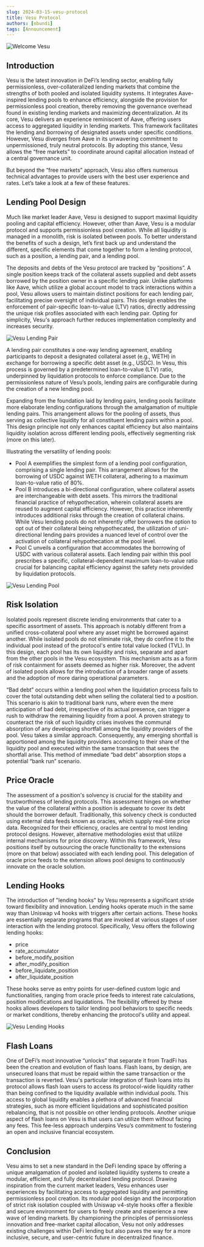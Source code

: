 ```yaml
---
slug: 2024-03-15-vesu-protocol
title: Vesu Protocol
authors: [nbundi]
tags: [Announcement]
---
```


![Welcome Vesu](banner_c.png)


## Introduction

Vesu is the latest innovation in DeFi’s lending sector, enabling fully permissionless, over-collateralized lending markets that combine the strengths of both pooled and isolated liquidity systems. It integrates Aave-inspired lending pools to enhance efficiency, alongside the provision for permissionless pool creation, thereby removing the governance overhead found in existing lending markets and maximizing decentralization. At its core, Vesu delivers an experience reminiscent of Aave, offering users access to aggregated liquidity in lending markets. This framework facilitates the lending and borrowing of designated assets under specific conditions. However, Vesu diverges from Aave in its unwavering commitment to unpermissioned, truly neutral protocols. By adopting this stance, Vesu allows the “free markets” to coordinate around capital allocation instead of a central governance unit.

But beyond the “free markets” approach, Vesu also offers numerous technical advantages to provide users with the best user experience and rates. Let’s take a look at a few of these features.

## Lending Pool Design

Much like market leader Aave, Vesu is designed to support maximal liquidity pooling and capital efficiency. However, other than Aave, Vesu is a modular protocol and supports permissionless pool creation. While all liquidity is managed in a monolith, risk is isolated between pools. To better understand the benefits of such a design, let’s first back up and understand the different, specific elements that come together to form a lending protocol, such as a position, a lending pair, and a lending pool. 

The deposits and debts of the Vesu protocol are tracked by “positions”. A single position keeps track of the collateral assets supplied and debt assets borrowed by the position owner in a specific lending pair. Unlike platforms like Aave, which utilize a global account model to track interactions within a pool, Vesu allows users to maintain distinct positions for each lending pair, facilitating precise oversight of individual pairs. This design enables the enforcement of pair-specific loan-to-value (LTV) ratios, directly addressing the unique risk profiles associated with each lending pair. Opting for simplicity, Vesu's approach further reduces implementation complexity and increases security. 

![Vesu Lending Pair](vesu-lending-pair.png)

A lending pair constitutes a one-way lending agreement, enabling participants to deposit a designated collateral asset (e.g., WETH) in exchange for borrowing a specific debt asset (e.g., USDC). In Vesu, this process is governed by a predetermined loan-to-value (LTV) ratio, underpinned by liquidation protocols to enforce compliance. Due to the permissionless nature of Vesu’s pools, lending pairs are configurable during the creation of a new lending pool.

Expanding from the foundation laid by lending pairs, lending pools facilitate more elaborate lending configurations through the amalgamation of multiple lending pairs. This arrangement allows for the pooling of assets, thus serving as collective liquidity for all constituent lending pairs within a pool. This design principle not only enhances capital efficiency but also maintains liquidity isolation across different lending pools, effectively segmenting risk (more on this later). 

Illustrating the versatility of lending pools:

- Pool A exemplifies the simplest form of a lending pool configuration, comprising a single lending pair. This arrangement allows for the borrowing of USDC against WETH collateral, adhering to a maximum loan-to-value ratio of 80%.
- Pool B introduces a bi-directional configuration, where collateral assets are interchangeable with debt assets. This mirrors the traditional financial practice of rehypothecation, wherein collateral assets are reused to augment capital efficiency. However, this practice inherently introduces additional risks through the creation of collateral chains. While Vesu lending pools do not inherently offer borrowers the option to opt out of their collateral being rehypothecated, the utilization of uni-directional lending pairs provides a nuanced level of control over the activation of collateral rehypothecation at the pool level.
- Pool C unveils a configuration that accommodates the borrowing of USDC with various collateral assets. Each lending pair within this pool prescribes a specific, collateral-dependent maximum loan-to-value ratio crucial for balancing capital efficiency against the safety nets provided by liquidation protocols.

![Vesu Lending Pool](vesu-lending-pool.png)


## Risk Isolation

Isolated pools represent discrete lending environments that cater to a specific assortment of assets. This approach is notably different from a unified cross-collateral pool where any asset might be borrowed against another. While isolated pools do not eliminate risk, they do confine it to the individual pool instead of the protocol's entire total value locked (TVL). In this design, each pool has its own liquidity and risks, separate and apart from the other pools in the Vesu ecosystem. This mechanism acts as a form of risk containment for assets deemed as higher risk. Moreover, the advent of isolated pools allows for the introduction of a broader range of assets and the adoption of more daring operational parameters.

“Bad debt” occurs within a lending pool when the liquidation process fails to cover the total outstanding debt when selling the collateral tied to a position. This scenario is akin to traditional bank runs, where even the mere anticipation of bad debt, irrespective of its actual presence, can trigger a rush to withdraw the remaining liquidity from a pool. A proven strategy to counteract the risk of such liquidity crises involves the communal absorption of any developing shortfall among the liquidity providers of the pool. Vesu takes a similar approach. Consequently, any emerging shortfall is apportioned among the liquidity providers according to their share of the liquidity pool and executed within the same transaction that sees the shortfall arise. This method of immediate “bad debt” absorption stops a potential “bank run” scenario.

## Price Oracle

The assessment of a position's solvency is crucial for the stability and trustworthiness of lending protocols. This assessment hinges on whether the value of the collateral within a position is adequate to cover its debt should the borrower default. Traditionally, this solvency check is conducted using external data feeds known as oracles, which supply real-time price data. Recognized for their efficiency, oracles are central to most lending protocol designs. However, alternative methodologies exist that utilize internal mechanisms for price discovery. Within this framework, Vesu positions itself by outsourcing the oracle functionality to the extensions (more on that below) associated with each lending pool. This delegation of oracle price feeds to the extension allows pool designs to continuously innovate on the oracle solution.

## Lending Hooks

The introduction of "lending hooks" by Vesu represents a significant stride toward flexibility and innovation. Lending hooks operate much in the same way than Uniswap v4 hooks with triggers after certain actions. These hooks are essentially separate programs that are invoked at various stages of user interaction with the lending protocol. Specifically, Vesu offers the following lending hooks:

- price
- rate_accumulator
- before_modify_position
- after_modify_position
- before_liquidate_position
- after_liquidate_position

These hooks serve as entry points for user-defined custom logic and functionalities, ranging from oracle price feeds to interest rate calculations, position modifications and liquidations. The flexibility offered by these hooks allows developers to tailor lending pool behaviors to specific needs or market conditions, thereby enhancing the protocol's utility and appeal.

![Vesu Lending Hooks](vesu-lending-hooks.png)


## Flash Loans

One of DeFi’s most innovative “unlocks” that separate it from TradFi has been the creation and evolution of flash loans. Flash loans, by design, are unsecured loans that must be repaid within the same transaction or the transaction is reverted. Vesu's particular integration of flash loans into its protocol allows flash loan users to access its protocol-wide liquidity rather than being confined to the liquidity available within individual pools. This access to global liquidity enables a plethora of advanced financial strategies, such as more efficient liquidations and sophisticated position rebalancing, that is not possible on other lending protocols. Another unique aspect of flash loans on Vesu is that users can utilize them without facing any fees. This fee-less approach underpins Vesu’s commitment to fostering an open and inclusive financial ecosystem. 


## Conclusion

Vesu aims to set a new standard in the DeFi lending space by offering a unique amalgamation of pooled and isolated liquidity systems to create a modular, efficient, and fully decentralized lending protocol. Drawing inspiration from the current market leaders, Vesu enhances user experiences by facilitating access to aggregated liquidity and permitting permissionless pool creation. Its modular pool design and the incorporation of strict risk isolation coupled with Uniswap v4-style hooks offer a flexible and secure environment for users to freely create and experience a new wave of lending markets. By championing the principles of permissionless innovation and free-market capital allocation, Vesu not only addresses existing challenges within DeFi lending but also paves the way for a more inclusive, secure, and user-centric future in decentralized finance.